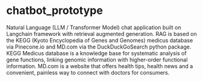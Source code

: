 # chatbot_prototype
Natural Language (LLM / Transformer Model) chat application built on Langchain framework with retrieval augmented generation.
RAG is based on the KEGG (Kyoto Encyclopedia of Genes and Genomes) medicus database via Pinecone.io and MD.com via the DuckDuckGoSearch python package.
KEGG Medicus database is a knowledge base for systematic analysis of gene functions, linking genomic information with higher-order functional information.
MD.com is a website that offers health tips, health news and a convenient, painless way to connect with doctors for consumers.

